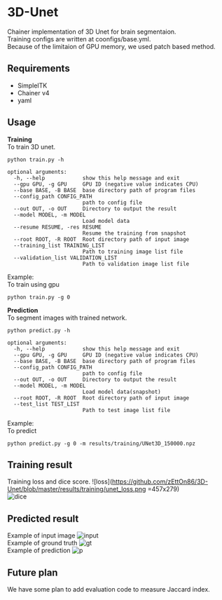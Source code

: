 # 3D-Unet
Chainer implementation of 3D Unet for brain segmentaion.  
Training configs are written at coonfigs/base.yml.  
Because of the limitaion of GPU memory, we used patch based method.

## Requirements
- SimpleITK
- Chainer v4
- yaml  

## Usage
__Training__  
To train 3D unet.  
```
python train.py -h

optional arguments:
  -h, --help            show this help message and exit
  --gpu GPU, -g GPU     GPU ID (negative value indicates CPU)
  --base BASE, -B BASE  base directory path of program files
  --config_path CONFIG_PATH
                        path to config file
  --out OUT, -o OUT     Directory to output the result
  --model MODEL, -m MODEL
                        Load model data
  --resume RESUME, -res RESUME
                        Resume the training from snapshot
  --root ROOT, -R ROOT  Root directory path of input image
  --training_list TRAINING_LIST
                        Path to training image list file
  --validation_list VALIDATION_LIST
                        Path to validation image list file
```  

Example:  
To train using gpu
```
python train.py -g 0
```  

__Prediction__  
To segment images with trained network.  
```
python predict.py -h

optional arguments:
  -h, --help            show this help message and exit
  --gpu GPU, -g GPU     GPU ID (negative value indicates CPU)
  --base BASE, -B BASE  base directory path of program files
  --config_path CONFIG_PATH
                        path to config file
  --out OUT, -o OUT     Directory to output the result
  --model MODEL, -m MODEL
                        Load model data(snapshot)
  --root ROOT, -R ROOT  Root directory path of input image
  --test_list TEST_LIST
                        Path to test image list file
```
  
Example:  
To predict 
```
python predict.py -g 0 -m results/training/UNet3D_150000.npz
```

## Training result
Training loss and dice score.
![loss](https://github.com/zEttOn86/3D-Unet/blob/master/results/training/unet_loss.png =457x279)  
![dice](https://github.com/zEttOn86/3D-Unet/blob/master/results/training/unet_dice_score.png)

## Predicted result
Example of input image
![input](https://github.com/zEttOn86/3D-Unet/blob/master/results/prediction/input_image.png)  
Example of ground truth
![gt](https://github.com/zEttOn86/3D-Unet/blob/master/results/prediction/ground_truth.png)  
Example of prediction
![p](https://github.com/zEttOn86/3D-Unet/blob/master/results/prediction/prediction.png)  

## Future plan
We have some plan to add evaluation code to measure Jaccard index.

